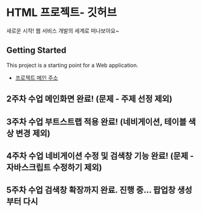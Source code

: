 # HTML 프로젝트- 깃허브

새로운 시작! 웹 서비스 개발의 세계로 떠나보아요~

## Getting Started

This project is a starting point for a Web application.

- [프로젝트 메인 주소](https://github.com/yeeuuuu/WEB_MAIN)

## 2주차 수업 메인화면 완료! (문제 - 주제 선정 제외)

## 3주차 수업 부트스트랩 적용 완료! (네비게이션, 테이블 색상 변경 제외)

## 4주차 수업 네비게이션 수정 및 검색창 기능 완료! (문제 - 자바스크립트 수정하기 제외)

## 5주차 수업 검색창 확장까지 완료. 진행 중... 팝업창 생성부터 다시
